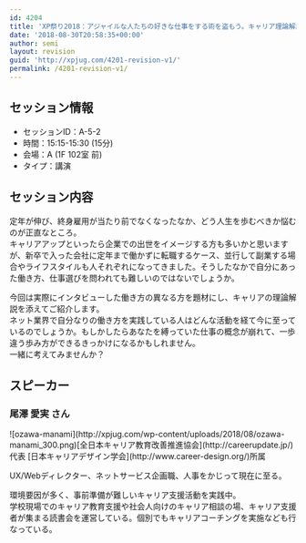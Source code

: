 ```yaml
---
id: 4204
title: 'XP祭り2018：アジャイルな人たちの好きな仕事をする術を盗もう。キャリア理論解説つき！ (尾澤愛実さん)'
date: '2018-08-30T20:58:35+00:00'
author: semi
layout: revision
guid: 'http://xpjug.com/4201-revision-v1/'
permalink: /4201-revision-v1/
---
```


## セッション情報

- セッションID：A-5-2
- 時間：15:15-15:30 (15分)
- 会場：A (1F 102室 前)
- タイプ：講演

## セッション内容

定年が伸び、終身雇用が当たり前でなくなったなか、どう人生を歩むべきか悩むのが正直なところ。  
キャリアアップといったら企業での出世をイメージする方も多いかと思いますが、新卒で入った会社に定年まで働かずに転職するケース、並行して副業する場合やライフスタイルも人それぞれになってきました。そうしたなかで自分にあった働き方、仕事選びを問われても難しいのではないでしょうか。

今回は実際にインタビューした働き方の異なる方を題材にし、キャリアの理論解説を添えてご紹介します。  
ネット業界で自分なりの働き方を実践している人はどんな活動を経て今に至っているのでしょうか。もしかしたらあなたを縛っていた仕事の概念が崩れて、一歩違う歩み方ができるきっかけになるかもしれません。  
一緒に考えてみませんか？

## スピーカー

### 尾澤 愛実 さん

<div class="profile">![ozawa-manami](http://xpjug.com/wp-content/uploads/2018/08/ozawa-manami_300.png)[全日本キャリア教育改善推進協会](http://careerupdate.jp/)代表  
[日本キャリアデザイン学会](http://www.career-design.org/)所属

UX/Webディレクター、ネットサービス企画職、人事をかじって現在に至る。

環境要因が多く、事前準備が難しいキャリア支援活動を実践中。  
学校現場でのキャリア教育支援や社会人向けのキャリア相談の場、キャリア支援者が集まる読書会を運営している。個別でもキャリアコーチングを実施なども行なっている。

</div>